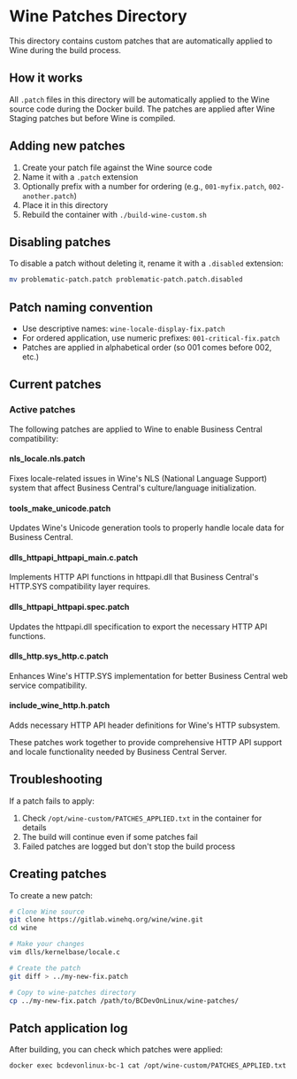# Wine Patches Directory

This directory contains custom patches that are automatically applied to Wine during the build process.

## How it works

All `.patch` files in this directory will be automatically applied to the Wine source code during the Docker build. The patches are applied after Wine Staging patches but before Wine is compiled.

## Adding new patches

1. Create your patch file against the Wine source code
2. Name it with a `.patch` extension
3. Optionally prefix with a number for ordering (e.g., `001-myfix.patch`, `002-another.patch`)
4. Place it in this directory
5. Rebuild the container with `./build-wine-custom.sh`

## Disabling patches

To disable a patch without deleting it, rename it with a `.disabled` extension:
```bash
mv problematic-patch.patch problematic-patch.patch.disabled
```

## Patch naming convention

- Use descriptive names: `wine-locale-display-fix.patch`
- For ordered application, use numeric prefixes: `001-critical-fix.patch`
- Patches are applied in alphabetical order (so 001 comes before 002, etc.)

## Current patches

### Active patches

The following patches are applied to Wine to enable Business Central compatibility:

#### nls_locale.nls.patch
Fixes locale-related issues in Wine's NLS (National Language Support) system that affect Business Central's culture/language initialization.

#### tools_make_unicode.patch  
Updates Wine's Unicode generation tools to properly handle locale data for Business Central.

#### dlls_httpapi_httpapi_main.c.patch
Implements HTTP API functions in httpapi.dll that Business Central's HTTP.SYS compatibility layer requires.

#### dlls_httpapi_httpapi.spec.patch
Updates the httpapi.dll specification to export the necessary HTTP API functions.

#### dlls_http.sys_http.c.patch
Enhances Wine's HTTP.SYS implementation for better Business Central web service compatibility.

#### include_wine_http.h.patch
Adds necessary HTTP API header definitions for Wine's HTTP subsystem.

These patches work together to provide comprehensive HTTP API support and locale functionality needed by Business Central Server.

## Troubleshooting

If a patch fails to apply:
1. Check `/opt/wine-custom/PATCHES_APPLIED.txt` in the container for details
2. The build will continue even if some patches fail
3. Failed patches are logged but don't stop the build process

## Creating patches

To create a new patch:
```bash
# Clone Wine source
git clone https://gitlab.winehq.org/wine/wine.git
cd wine

# Make your changes
vim dlls/kernelbase/locale.c

# Create the patch
git diff > ../my-new-fix.patch

# Copy to wine-patches directory
cp ../my-new-fix.patch /path/to/BCDevOnLinux/wine-patches/
```

## Patch application log

After building, you can check which patches were applied:
```bash
docker exec bcdevonlinux-bc-1 cat /opt/wine-custom/PATCHES_APPLIED.txt
```